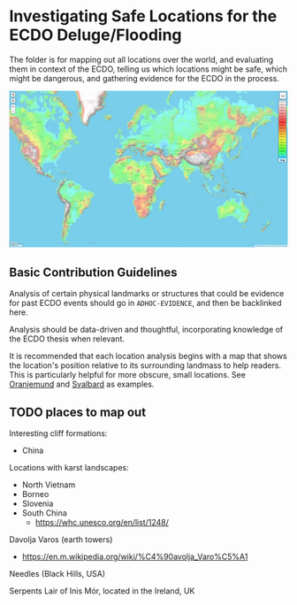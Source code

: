# Investigating Safe Locations for the ECDO Deluge/Flooding

The folder is for mapping out all locations over the world, and evaluating them in context of the ECDO, telling us which locations might be safe, which might be dangerous, and gathering evidence for the ECDO in the process.

![world](0-general-heuristics/land-elevation/img/global-elevation.jpg "world")

## Basic Contribution Guidelines

Analysis of certain physical landmarks or structures that could be evidence for past ECDO events should go in `ADHOC-EVIDENCE`, and then be backlinked here.

Analysis should be data-driven and thoughtful, incorporating knowledge of the ECDO thesis when relevant.

It is recommended that each location analysis begins with a map that shows the location's position relative to its surrounding landmass to help readers. This is particularly helpful for more obscure, small locations. See [Oranjemund](https://github.com/sovrynn/ecdo/tree/master/4-LOCATION-MAPPING/africa/south-africa/oranjemund) and [Svalbard](https://github.com/sovrynn/ecdo/tree/master/4-LOCATION-MAPPING/arctic/svalbard) as examples.

## TODO places to map out

Interesting cliff formations:
- China

Locations with karst landscapes:
- North Vietnam
- Borneo
- Slovenia
- South China
	- https://whc.unesco.org/en/list/1248/

Davolja Varos (earth towers)
- https://en.m.wikipedia.org/wiki/%C4%90avolja_Varo%C5%A1

Needles (Black Hills, USA)

Serpents Lair of Inis Mór, located in the Ireland, UK